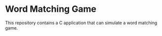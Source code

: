 # Word Matching Game
 This repository contains a C application that can simulate a word matching game.
